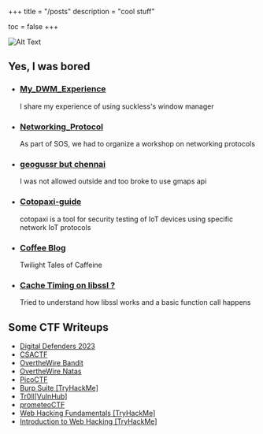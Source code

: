 +++
title = "/posts"
description = "cool stuff"

toc = false
+++

![Alt Text](/bulb.gif)

Yes, I was bored
-----
* ### [My_DWM_Experience](https://npranav7619.github.io/CTF_Writeups/My_DWM_Experience/)
    I share my experience of using suckless's window manager
* ### [Networking_Protocol](https://npranav7619.github.io/CTF_Writeups/Network_Protocol/)
    As part of SOS, we had to organize a workshop on networking protocols
* ### [geogussr but chennai](https://pranav07619.github.io/)
    I was not allowed outside and too broke to use gmaps api
* ### [Cotopaxi-guide](https://npranav7619.github.io/CTF_Writeups/cotopaxi-guide/)
    cotopaxi is a tool for security testing of IoT devices using specific network IoT protocols 
* ### [Coffee Blog](https://neouchiha214.github.io/first-blog/)
    Twilight Tales of Caffeine
* ### [Cache Timing on libssl ?](https://npranav7619.github.io/CTF_Writeups/ct_sca/)
    Tried to understand how libssl works and a basic function call happens 
    


Some CTF Writeups
----
* [Digital Defenders 2023](https://github.com/npranav7619/CTF_Writeups/tree/main/Digital_Defenders_23)
* [CSACTF](https://npranav7619.github.io/CTF_Writeups/CSACTF/)
* [OvertheWire Bandit](https://npranav7619.github.io/CTF_Writeups/OvertheWire/Bandit/)
* [OvertheWire Natas](https://npranav7619.github.io/CTF_Writeups/OvertheWire/Natas/)
* [PicoCTF](https://npranav7619.github.io/CTF_Writeups/PicoCTF/)
* [Burp Suite [TryHackMe]](https://npranav7619.github.io/CTF_Writeups/Burp_Suite_[TryHackMe]/)
* [Tr0ll[VulnHub]](https://npranav7619.github.io/CTF_Writeups/Tr0ll_[Vulnhub]/)
* [prometeoCTF](https://npranav7619.github.io/CTF_Writeups/prometeoCTF_2023)
* [Web Hacking Fundamentals [TryHackMe]](https://npranav7619.github.io/CTF_Writeups/Web_Hacking_Fundamentals_[TryHackMe]/)
* [Introduction to Web Hacking [TryHackMe]](https://npranav7619.github.io/CTF_Writeups/Introduction_to_Web_Hacking_[TryHackMe]/)
